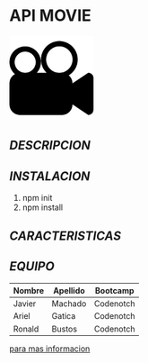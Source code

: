 # **API MOVIE**

<p align="left"> <img src="movie.png" width="150"/>  </p>

## **_DESCRIPCION_**

## **_INSTALACION_**

1. npm init
2. npm install

## **_CARACTERISTICAS_**

## **_EQUIPO_**


| Nombre | Apellido | Bootcamp
| --- | --- | --- |
| Javier | Machado | Codenotch
| Ariel | Gatica | Codenotch
| Ronald | Bustos |  Codenotch

[para mas informacion](https://www.codenotch.com/)
